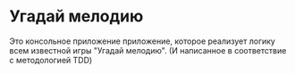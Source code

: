 # Угадай мелодию
Это консольное приложение приложение, которое реализует логику всем известной игры "Угадай мелодию".
(И написанное в соответствие с методологией TDD)
